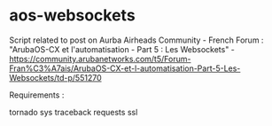 # aos-websockets

Script related to post on Aurba Airheads Community - French Forum :
"ArubaOS-CX et l'automatisation - Part 5 : Les Websockets" - https://community.arubanetworks.com/t5/Forum-Fran%C3%A7ais/ArubaOS-CX-et-l-automatisation-Part-5-Les-Websockets/td-p/551270

Requirements :

tornado
sys
traceback
requests
ssl
